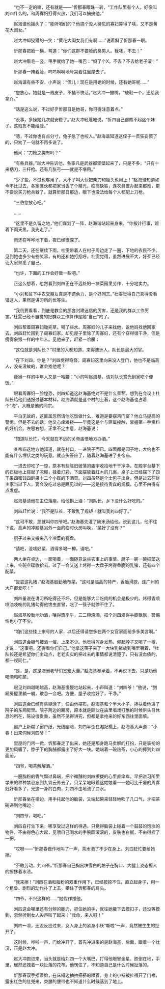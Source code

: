 　　“也不一定的嘛，还有就是——”忻那春眼珠一转，“工作队里有个人，好像叫刘四什么的，和周寡妇打得火热，我们可以搞搞他。”

　　赵海谐也摇头了：“能听咱们的？他搞个没人待见的寡妇算得了啥，又不是黄花大闺女。”

　　赵大冲却狡猾的一笑：“黄花大闺女我们有啊……”说着斜了忻那春一眼。

　　忻那春把脸一横，骂道：“你们这群不要脸的臭男人。我呸，不去！”

　　赵大冲眉毛一竖，甩手就给了她一嘴巴：“妈了个X，不去？不去给老子滚！”

　　忻那春一掩着脸，呜呜啊啊地号哭着往里屋去了。

　　赵海谐有些不安，小声说：“侄儿！现在是用她的时候，还有她哥呢……”

　　“您放心，她就是一贱皮子，不抽不快活。”赵大冲一撇嘴，“破鞋一个，还给我拿乔。”

　　“话是这么说，不过好歹忻那日是她哥，你可得注意着点。”

　　“没事，多操她几次就安稳了。”赵大冲轻蔑地说，“忻四自己都瞧不起这个妹子。这贱货不能给脸。”

　　“嗯，不过你也有点分寸，兔子急了也咬人。”赵海谐知道这侄子一贯狂妄惯了的，只劝了一句就不再多说了。

　　他问：“刀枪之类有吗？”

　　“有些兵器。”赵大冲告诉他，各家凡是武器都坚壁起来了，只是不多，“只有十来柄刀，三杆枪。还有几张弓——就是不堪用。”

　　“少了些，不过也够用了，大不了叫大伙把柴刀和锄头也用上！”赵海谐知道如今不比过去，各家匪伙都把家当丢了个精光，临高缺铁，连农具置办起来都难，更不要说买刀枪兵器了。就算忻那日那边，眼下也没法给每个人都配上刀枪。

　　“三伯您放心吧。”

　　……

　　“这里不是久留之地，”他们谋划了一阵，赵海谐站起来身来，“你按计行事，趁着下雨天黑，我先走了。”

　　雨还在哗哗地下着，夜已经很深了。

　　第二天，还在继续下雨，杜雯带着人在村子周边走了一圈，下地的农民不少。见到她也多少有些笑容，有的还和她打招呼。杜雯觉得，虽然进展不大，好歹已经让大家熟悉了自己。

　　“也许，下面的工作会好做一些吧。”

　　正这么想着，忽然看到刘四正在不远处的一块菜园里劳作，十分地卖力。

　　“小刘和贫下中农交朋友真是不遗余力，是个好同志。”杜雯觉得自己真得没看错这人，果然是讲习所的优等生。

　　“我倒要看看，到底是教会的那套封建迷信的厉害，还是我的群众工作厉害。”杜雯已经不自觉的把群众工作算作是她“自己”的了。

　　刘四帮着周寡妇锄完草，喝了些水。周寡妇的儿子来找他，说他妈找他回家去。刘四赶忙回到了周寡妇家。却见屋子里除了周寡妇，还有个穿得很干净，但是瘦得象猴一样的中年人。见他来了，赶紧一哈腰：

　　“这位就是刘队长？”村里的人都知道，来得澳洲人，队长是最大的官。

　　“在下刘四，你是？”刘四觉得奇怪，周寡妇这里向来没人登门，他也不是临高人，没亲没故的，谁会找他呢？

　　瘦猴一样的中年人又是一哈腰：“小的叫赵海基，请刘队长赏光到家吃个便饭。”

　　眼看周寡妇一脸惶恐，刘四知道这赵海基绝对不是什么善茬。想到在会议上杜队长给他们通报过基本材料，赵海清就是这个村的土著，这个赵海基也占着个“海”，大概是他的同宗。

　　平白无故的，这匪属忽然请他吃饭做什么，难道是要摆鸿门宴？他立马提高的警惕。但是不去的话，他又心痒难挠——毕竟这是个与匪属接触，掌握第一手资料的好机会。左思右想，正拿不定主意，赵海基说：

　　“知道队长忙，今天就在不远的关帝庙借地方办酒。”

　　关帝庙这地方他知道，就在村口，一进院子而已。四面都是园子地，大约也不能有什么埋伏之类的玩意。就点头答应了，随着赵海基进了关帝庙。

　　一进去却吃了一惊，原本有些陈旧破落的庙宇收拾地干干净净。在殿宇台基下的石板地上搭起了凉棚，挂着灯彩，下面摆放着红木的几案，桌子上已经摆下了四干果四蜜饯四鲜果十二个小碟的下酒菜。刘四虽然是个土包子出身，但是过去在财主家当过下人，宴会没吃过总是瞧见过的——这是接待贵宾的规模。心里不由得有点发虚。

　　赵海基请他在主位落座，给他斟上酒：“刘队长，乡下没什么好吃的。”

　　刘四赶忙说：“我不是队长，不敢乱了规矩！就叫我刘四好了。”

　　“这可不敢，那就叫你四爷吧。”赵海基先灌了碗米汤给他。说到这儿，他不往下说，高声的冲殿基另外一面的临时伙房叫唤，“菜好了没有？”

　　厨子过来又搬来八个冷菜的瓷盘。

　　“请吧，没啥好菜，酒得多喝一樽。请吧。”

　　两人坐在桌边，一面喝着，一面随意说些农事上的事情。厨子一碗一碗把菜送上来，空碗空碟收拾去。过了一会又送上烤得一大盘子烤得香脆的乳猪，还有四个配菜。

　　“尝尝这乳猪，”赵海基殷勤地布菜，“这可是临高的特产，香脆滑腴，连广州的大户都爱吃！”

　　刘四虽说在讲习所吃得还不坏，但是能够大口吃肉的机会是极少的。烤得香喷喷油吱吱的乳猪勾得他馋虫直冒，吃了一筷子就停不住了。

　　赵海基殷勤地劝酒，嚷得热乎乎，三二樽烧酒，把个刘四灌得手脚飘飘，警惕性也小了不少。

　　“咱们这些挂上来号的人家，以后还得请您多在两个女官家面前多多美言啊。”

　　刘四这会胆气被酒一催，上来不少。他觉得浑身发热，仰起脖子又喝了一樽，才说：“这事吧，还得看你们自己。”他拿这筷子夹了一大块乳猪放到嘴里嚼着，“杜队长还是希望你们主动点，老老实实的把过去的事情都说清楚了，只有没血债的，都一视同仁。”

　　“是，是，这是澳洲老爷们宽宏大量。”赵海基奉承着，不再说下去，只是劝他喝酒和吃菜。

　　眼见刘四越喝越高，赵海基慢慢地站起来，小声叫道：“刘四爷！”他说，“到厢房屋里躺一躺，歇息一会吧。方便，屋子收拾好了，干净。”

　　刘四这会已经有些糊涂了，任由他摆布。赵海基和个半大小子，搀扶着他进了院子的东厢房里。院子两边的厢房，原本就是匪伙在庙里唱戏打醮的时候供头目休息的所在，陈设很贵重，虽然不见得讲究，但都是拿抢来的好东西往里面填。

　　窗户上新糊了窗户纸，光线幽暗，刘四半歪在湘妃榻上，赵海基大声道：“小春！出来伺候刘四爷！”

　　里屋的门帘一掀，忻那春走了出来，她还是那身跑马卖解的打扮，只是装扮的更加风骚了，脖子下的胸脯都露出了好大一块。她端着一碗热茶，小心的捧到刘四面前。

　　“四爷，喝茶解解酒。”

　　一股脂粉的香气飘过鼻端，把个微醺的刘四撩拨的心里直痒痒，早把讲习所里学来的种种禁忌忘到九霄云外去了。只呆呆地瞅着这姑娘看——她可比干瘪的周寡妇好看多了，光这一身的白肉，刘四不由地流了口水。

　　忻那春坐在榻边，用手托起他的脑袋，又端起碗来轻轻地吹了几口气，才把茶碗递到他嘴边：

　　“刘四爷，喝吧。”

　　刘四自打生下来，哪享受过这样的待遇，只觉得脑袋上碰着一个鼓鼓的饱涨的物件，不由得色心大起，见喂自己喝水的手腕圆滚滚的，皮肤也白腻，不由得捏了一把。

　　“哎呀——”忻那春做作地叫了一声，茶水洒了不少在身上。刘四赶忙要给她擦。

　　“不敢劳动，刘四爷。”忻那春自己掏出块雪白的帕子在胸口、大腿上姿态撩人的擦抹着水渍。

　　“我来擦！”刘四在酒和脂粉的双重作用下，已经按捺不住，直立起身子，用一个粗鲁、剧烈的动作扑了上去，攀住了忻那春的肩头。

　　“四爷，不兴这样的……”她假作推他。

　　刘四这会哪里还有分辨的能力，抓住她的手，就往她腋下去摸扣子，还没等摸到，忽然听到女人尖声叫了起来：“救命，来人呀！”

　　刘四一凛，还没反应过来，女人身上的紧身小袄“嘶啦”一声，竟然被生生的扯开了。

　　这时候，哗啦一声，门给冲开了，首先冲进来的是赵海基，后面，跟着一个壮汉，正是赵大冲。

　　赵大冲跑进来，当头就是给刘四一个大嘴巴，打得他眼冒金星，跌倒在地，手里，居然还拽着一块扯落的花布。他愣住了，不知道自己是什么时候扯落的。

　　忻那春双手捂着脸，在床榻边抽抽搭搭的嚎着，身上的小袄被扯得开了门襟，露出红色的肚兜来，束腰的腰带也不知道什么时候落到了地上。
